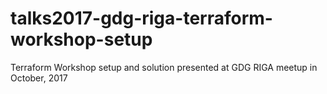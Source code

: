 # talks2017-gdg-riga-terraform-workshop-setup
Terraform Workshop setup and solution presented at GDG RIGA meetup in October, 2017
